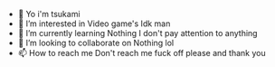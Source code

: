 - 👋 Yo i'm tsukami
- 👀 I’m interested in Video game's Idk man
- 🌱 I’m currently learning Nothing I don't pay attention to anything
- 💞️ I’m looking to collaborate on Nothing lol
- 📫 How to reach me Don't reach me fuck off please and thank you

<!---
tsukamis/tsukamis is a ✨ special ✨ repository because its `README.md` (this file) appears on your GitHub profile.
You can click the Preview link to take a look at your changes.
--->
